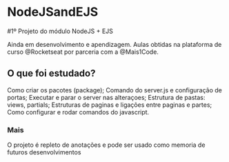 # NodeJSandEJS

#1º Projeto do módulo NodeJS + EJS

Ainda em desenvolvimento e apendizagem.
Aulas obtidas na plataforma de curso @Rocketseat por parceria com a @Mais1Code.



## O que foi estudado?

Como criar os pacotes (package);
Comando do server.js e configuração de portas;
Executar e parar o server nas alteraçoes;
Estrutura de pastas: views, partials;
Estruturas de paginas e ligações entre paginas e partes;
Como configurar e rodar comandos do javascript.


### Mais

O projeto é repleto de anotações e pode ser usado como memoria de futuros desenvolvimentos
